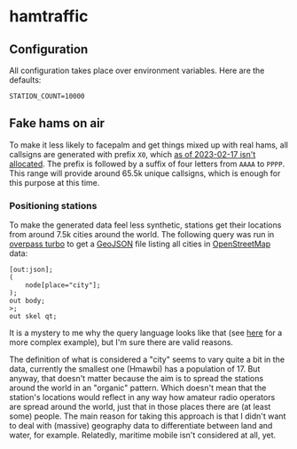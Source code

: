# hamtraffic

## Configuration

All configuration takes place over environment variables. Here are the defaults:

```
STATION_COUNT=10000
```

## Fake hams on air

To make it less likely to facepalm and get things mixed up with real hams, all callsigns are generated with prefix `X0`,
which [as of 2023-02-17 isn't allocated](https://en.wikipedia.org/wiki/Amateur_radio_call_signs).
The prefix is followed by a suffix of four letters from `AAAA` to `PPPP`. This range will provide around 65.5k unique
callsigns, which is enough for this purpose at this time.

### Positioning stations

To make the generated data feel less synthetic, stations get their locations from around 7.5k cities around the world.
The following query was run in
[overpass turbo](https://overpass-turbo.eu/)
to get a
[GeoJSON](https://en.wikipedia.org/wiki/GeoJSON)
file listing all cities in
[OpenStreetMap](https://openstreetmap.org/copyright)
data:

```
[out:json];
(
    node[place="city"];
);
out body;
>;
out skel qt;
```

It is a mystery to me why the query language looks like that (see
[here](https://wiki.openstreetmap.org/wiki/Overpass_API/FAQ#What_would_a_query_look_like_to_get_all_relations_tagged_with_type=boundary_or_type=multipolygon_and_their_way-members_and_the_nodes_used_by_those_way-members?)
for a more complex example), but I'm sure there are valid reasons.

The definition of what is considered a "city" seems to vary quite a bit in the data, currently the smallest one (Hmawbi)
has a population of 17. But anyway, that doesn't matter because the aim is to spread the stations around the world in an
"organic" pattern. Which doesn't mean that the station's locations would reflect in any way how amateur radio operators
are spread around the world, just that in those places there are (at least some) people. The main reason for taking this
approach is that I didn't want to deal with (massive) geography data to differentiate between land and water, for
example. Relatedly, maritime mobile isn't considered at all, yet.
